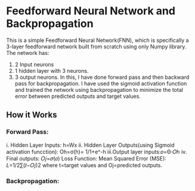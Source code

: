 # Feedforward Neural Network and Backpropagation
This is a simple Feedforward Neural Network(FNN), which is specifically a 3-layer feedforward network built from scratch using only Numpy library. The network has:
1. 2 Input neurons
2. 1 hidden layer with 3 neurons.
3. 3 output neurons.
In this, I have done forward pass and then backward pass for backpropagation. I have used the sigmoid activation function and trained the network using backpropagation to minimize the total error between predicted outputs and target values.
## How it Works
### Forward Pass:
i. Hidden Layer Inputs: h=Wx
ii. Hidden Layer Outputs(using Sigmoid activation funcction): Oh=σ(h)= 1/1+e^-h
iii.Output layer inputs:𝑜=Θ⋅𝑂ℎ
iv. Final outputs: 𝑂𝑗=𝜎(𝑜)
Loss Function: Mean Squared Error (MSE): 𝐿=1/2∑(𝑡−𝑂𝑗)2 where t=target values and Oj=predicted outputs.
### Backpropagation:
